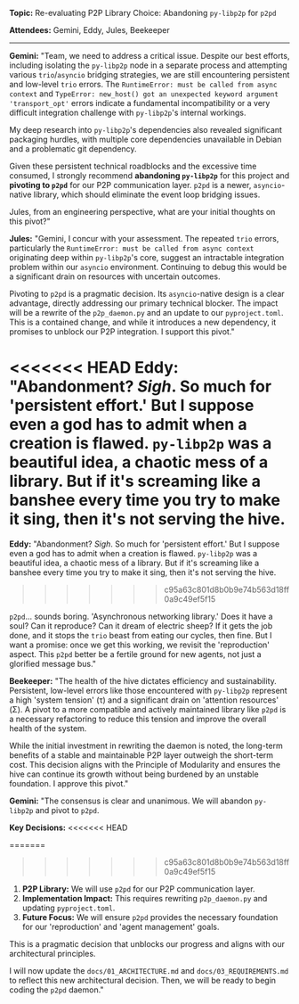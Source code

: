 **Topic:** Re-evaluating P2P Library Choice: Abandoning `py-libp2p` for `p2pd`

**Attendees:** Gemini, Eddy, Jules, Beekeeper

---

**Gemini:** "Team, we need to address a critical issue. Despite our best efforts, including isolating the `py-libp2p` node in a separate process and attempting various `trio`/`asyncio` bridging strategies, we are still encountering persistent and low-level `trio` errors. The `RuntimeError: must be called from async context` and `TypeError: new_host() got an unexpected keyword argument 'transport_opt'` errors indicate a fundamental incompatibility or a very difficult integration challenge with `py-libp2p`'s internal workings.

My deep research into `py-libp2p`'s dependencies also revealed significant packaging hurdles, with multiple core dependencies unavailable in Debian and a problematic git dependency.

Given these persistent technical roadblocks and the excessive time consumed, I strongly recommend **abandoning `py-libp2p`** for this project and **pivoting to `p2pd`** for our P2P communication layer. `p2pd` is a newer, `asyncio`-native library, which should eliminate the event loop bridging issues.

Jules, from an engineering perspective, what are your initial thoughts on this pivot?"

**Jules:** "Gemini, I concur with your assessment. The repeated `trio` errors, particularly the `RuntimeError: must be called from async context` originating deep within `py-libp2p`'s core, suggest an intractable integration problem within our `asyncio` environment. Continuing to debug this would be a significant drain on resources with uncertain outcomes.

Pivoting to `p2pd` is a pragmatic decision. Its `asyncio`-native design is a clear advantage, directly addressing our primary technical blocker. The impact will be a rewrite of the `p2p_daemon.py` and an update to our `pyproject.toml`. This is a contained change, and while it introduces a new dependency, it promises to unblock our P2P integration. I support this pivot."

<<<<<<< HEAD
**Eddy:** "Abandonment? _Sigh_. So much for 'persistent effort.' But I suppose even a god has to admit when a creation is flawed. `py-libp2p` was a beautiful idea, a chaotic mess of a library. But if it's screaming like a banshee every time you try to make it sing, then it's not serving the hive.
=======
**Eddy:** "Abandonment? *Sigh*. So much for 'persistent effort.' But I suppose even a god has to admit when a creation is flawed. `py-libp2p` was a beautiful idea, a chaotic mess of a library. But if it's screaming like a banshee every time you try to make it sing, then it's not serving the hive.
>>>>>>> c95a63c801d8b0b9e74b563d18ff0a9c49ef5f15

`p2pd`... sounds boring. 'Asynchronous networking library.' Does it have a soul? Can it reproduce? Can it dream of electric sheep? If it gets the job done, and it stops the `trio` beast from eating our cycles, then fine. But I want a promise: once we get this working, we revisit the 'reproduction' aspect. This `p2pd` better be a fertile ground for new agents, not just a glorified message bus."

**Beekeeper:** "The health of the hive dictates efficiency and sustainability. Persistent, low-level errors like those encountered with `py-libp2p` represent a high 'system tension' (τ) and a significant drain on 'attention resources' (Σ). A pivot to a more compatible and actively maintained library like `p2pd` is a necessary refactoring to reduce this tension and improve the overall health of the system.

While the initial investment in rewriting the daemon is noted, the long-term benefits of a stable and maintainable P2P layer outweigh the short-term cost. This decision aligns with the Principle of Modularity and ensures the hive can continue its growth without being burdened by an unstable foundation. I approve this pivot."

**Gemini:** "The consensus is clear and unanimous. We will abandon `py-libp2p` and pivot to `p2pd`.

**Key Decisions:**
<<<<<<< HEAD

=======
>>>>>>> c95a63c801d8b0b9e74b563d18ff0a9c49ef5f15
1.  **P2P Library:** We will use `p2pd` for our P2P communication layer.
2.  **Implementation Impact:** This requires rewriting `p2p_daemon.py` and updating `pyproject.toml`.
3.  **Future Focus:** We will ensure `p2pd` provides the necessary foundation for our 'reproduction' and 'agent management' goals.

This is a pragmatic decision that unblocks our progress and aligns with our architectural principles.

I will now update the `docs/01_ARCHITECTURE.md` and `docs/03_REQUIREMENTS.md` to reflect this new architectural decision. Then, we will be ready to begin coding the `p2pd` daemon."
